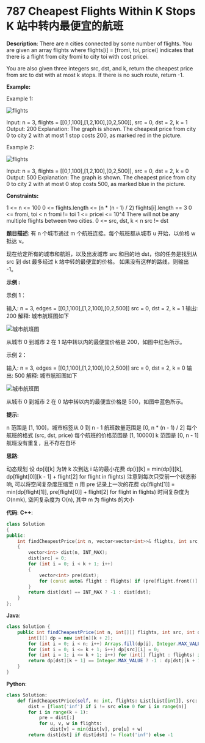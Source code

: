 # 787 Cheapest Flights Within K Stops K 站中转内最便宜的航班

__Description__:
There are n cities connected by some number of flights. You are given an array flights where flights[i] = [fromi, toi, pricei] indicates that there is a flight from city fromi to city toi with cost pricei.

You are also given three integers src, dst, and k, return the cheapest price from src to dst with at most k stops. If there is no such route, return -1.

__Example:__

Example 1:

![flights](https://s3-lc-upload.s3.amazonaws.com/uploads/2018/02/16/995.png)

Input: n = 3, flights = [[0,1,100],[1,2,100],[0,2,500]], src = 0, dst = 2, k = 1
Output: 200
Explanation: The graph is shown.
The cheapest price from city 0 to city 2 with at most 1 stop costs 200, as marked red in the picture.

Example 2:

![flights](https://s3-lc-upload.s3.amazonaws.com/uploads/2018/02/16/995.png)

Input: n = 3, flights = [[0,1,100],[1,2,100],[0,2,500]], src = 0, dst = 2, k = 0
Output: 500
Explanation: The graph is shown.
The cheapest price from city 0 to city 2 with at most 0 stop costs 500, as marked blue in the picture.

__Constraints:__

1 <= n <= 100
0 <= flights.length <= (n \* (n - 1) / 2)
flights[i].length == 3
0 <= fromi, toi < n
fromi != toi
1 <= pricei <= 10^4
There will not be any multiple flights between two cities.
0 <= src, dst, k < n
src != dst

__题目描述__:
有 n 个城市通过 m 个航班连接。每个航班都从城市 u 开始，以价格 w 抵达 v。

现在给定所有的城市和航班，以及出发城市 src 和目的地 dst，你的任务是找到从 src 到 dst 最多经过 k 站中转的最便宜的价格。 如果没有这样的路线，则输出 -1。

__示例 :__

示例 1：

输入:
n = 3, edges = [[0,1,100],[1,2,100],[0,2,500]]
src = 0, dst = 2, k = 1
输出: 200
解释:
城市航班图如下

![城市航班图](https://s3-lc-upload.s3.amazonaws.com/uploads/2018/02/16/995.png)

从城市 0 到城市 2 在 1 站中转以内的最便宜价格是 200，如图中红色所示。

示例 2：

输入:
n = 3, edges = [[0,1,100],[1,2,100],[0,2,500]]
src = 0, dst = 2, k = 0
输出: 500
解释:
城市航班图如下

![城市航班图](https://s3-lc-upload.s3.amazonaws.com/uploads/2018/02/16/995.png)

从城市 0 到城市 2 在 0 站中转以内的最便宜价格是 500，如图中蓝色所示。

__提示:__

n 范围是 [1, 100]，城市标签从 0 到 n - 1
航班数量范围是 [0, n \* (n - 1) / 2]
每个航班的格式 (src, dst, price)
每个航班的价格范围是 [1, 10000]
k 范围是 [0, n - 1]
航班没有重复，且不存在自环

__思路__:

动态规划
设 dp[i][k] 为转 k 次到达 i 站的最小花费
dp[i][k] = min(dp[i][k], dp[flight[0]][k - 1] + flight[2] for flight in flights)
注意到每次只受前一个状态影响, 可以将空间复杂度压缩至 n
用 pre 记录上一次的花费
dp[flight[1]] = min(dp[flight[1]], pre[flight[0]] + flight[2] for flight in flights)
时间复杂度为 O(nmk), 空间复杂度为 O(n), 其中 m 为 flights 的大小

__代码__:
__C++__:

```C++
class Solution 
{
public:
    int findCheapestPrice(int n, vector<vector<int>>& flights, int src, int dst, int k) 
    {
        vector<int> dist(n, INT_MAX);
        dist[src] = 0;
        for (int i = 0; i < k + 1; i++)
        {
            vector<int> pre(dist);
            for (const auto& flight : flights) if (pre[flight.front()] != INT_MAX) dist[flight[1]] = min(dist[flight[1]], pre[flight.front()] + flight.back());
        }
        return dist[dst] == INT_MAX ? -1 : dist[dst];
    }
};
```

__Java__:

```Java
class Solution {
    public int findCheapestPrice(int n, int[][] flights, int src, int dst, int k) {
        int[][] dp = new int[n][k + 2];
        for (int i = 0; i < n; i++) Arrays.fill(dp[i], Integer.MAX_VALUE);
        for (int i = 0; i <= k + 1; i++) dp[src][i] = 0;
        for (int i = 1; i <= k + 1; i++) for (int[] flight : flights) if (dp[flight[0]][i - 1] != Integer.MAX_VALUE) dp[flight[1]][i] = Math.min(dp[flight[1]][i], dp[flight[0]][i - 1] + flight[2]);
        return dp[dst][k + 1] == Integer.MAX_VALUE ? -1 : dp[dst][k + 1];
    }
}
```

__Python__:

```Python
class Solution:
    def findCheapestPrice(self, n: int, flights: List[List[int]], src: int, dst: int, k: int) -> int:
        dist = [float('inf') if i != src else 0 for i in range(n)]
        for i in range(k + 1):
            pre = dist[:]
            for u, v, w in flights:
                dist[v] = min(dist[v], pre[u] + w)
        return dist[dst] if dist[dst] != float('inf') else -1
```
